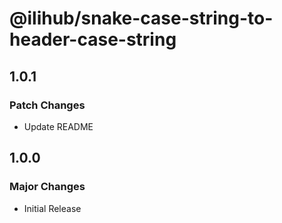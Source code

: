 # @ilihub/snake-case-string-to-header-case-string

## 1.0.1

### Patch Changes

- Update README

## 1.0.0

### Major Changes

- Initial Release
